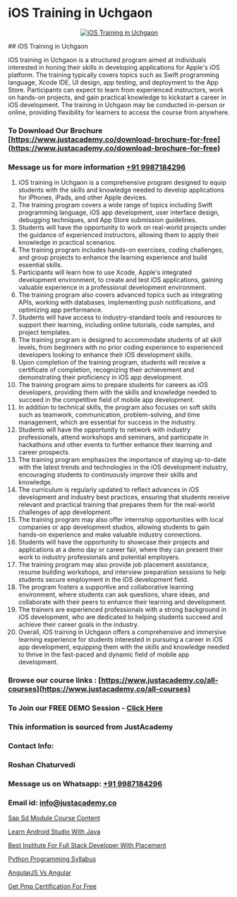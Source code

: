 # iOS Training in Uchgaon

<p align="center">
  <a href="https://justacademy.co/course-detail/ios-training">
    <img src="https://justacademy.co/storage2/course_image/1676636008_course_image.webp" alt="iOS Training in Uchgaon">
  </a>
</p>
## iOS Training in Uchgaon

iOS training in Uchgaon is a structured program aimed at individuals interested in honing their skills in developing applications for Apple's iOS platform. The training typically covers topics such as Swift programming language, Xcode IDE, UI design, app testing, and deployment to the App Store. Participants can expect to learn from experienced instructors, work on hands-on projects, and gain practical knowledge to kickstart a career in iOS development. The training in Uchgaon may be conducted in-person or online, providing flexibility for learners to access the course from anywhere.
### To Download Our Brochure [https://www.justacademy.co/download-brochure-for-free](https://www.justacademy.co/download-brochure-for-free)
### Message us for more information [+91 9987184296](https://api.whatsapp.com/send?phone=919987184296)
1) iOS training in Uchgaon is a comprehensive program designed to equip students with the skills and knowledge needed to develop applications for iPhones, iPads, and other Apple devices.
2) The training program covers a wide range of topics including Swift programming language, iOS app development, user interface design, debugging techniques, and App Store submission guidelines.
3) Students will have the opportunity to work on real-world projects under the guidance of experienced instructors, allowing them to apply their knowledge in practical scenarios.
4) The training program includes hands-on exercises, coding challenges, and group projects to enhance the learning experience and build essential skills.
5) Participants will learn how to use Xcode, Apple's integrated development environment, to create and test iOS applications, gaining valuable experience in a professional development environment.
6) The training program also covers advanced topics such as integrating APIs, working with databases, implementing push notifications, and optimizing app performance.
7) Students will have access to industry-standard tools and resources to support their learning, including online tutorials, code samples, and project templates.
8) The training program is designed to accommodate students of all skill levels, from beginners with no prior coding experience to experienced developers looking to enhance their iOS development skills.
9) Upon completion of the training program, students will receive a certificate of completion, recognizing their achievement and demonstrating their proficiency in iOS app development.
10) The training program aims to prepare students for careers as iOS developers, providing them with the skills and knowledge needed to succeed in the competitive field of mobile app development.
11) In addition to technical skills, the program also focuses on soft skills such as teamwork, communication, problem-solving, and time management, which are essential for success in the industry.
12) Students will have the opportunity to network with industry professionals, attend workshops and seminars, and participate in hackathons and other events to further enhance their learning and career prospects.
13) The training program emphasizes the importance of staying up-to-date with the latest trends and technologies in the iOS development industry, encouraging students to continuously improve their skills and knowledge.
14) The curriculum is regularly updated to reflect advances in iOS development and industry best practices, ensuring that students receive relevant and practical training that prepares them for the real-world challenges of app development.
15) The training program may also offer internship opportunities with local companies or app development studios, allowing students to gain hands-on experience and make valuable industry connections.
16) Students will have the opportunity to showcase their projects and applications at a demo day or career fair, where they can present their work to industry professionals and potential employers.
17) The training program may also provide job placement assistance, resume building workshops, and interview preparation sessions to help students secure employment in the iOS development field.
18) The program fosters a supportive and collaborative learning environment, where students can ask questions, share ideas, and collaborate with their peers to enhance their learning and development.
19) The trainers are experienced professionals with a strong background in iOS development, who are dedicated to helping students succeed and achieve their career goals in the industry.
20) Overall, iOS training in Uchgaon offers a comprehensive and immersive learning experience for students interested in pursuing a career in iOS app development, equipping them with the skills and knowledge needed to thrive in the fast-paced and dynamic field of mobile app development.

### Browse our course links : [https://www.justacademy.co/all-courses](https://www.justacademy.co/all-courses) 
### To Join our FREE DEMO Session - [Click Here](https://www.justacademy.co/register-for-course-demo)


### This information is sourced from JustAcademy
### Contact Info:
### Roshan Chaturvedi
### Message us on Whatsapp: [+91 9987184296](https://api.whatsapp.com/send?phone=919987184296)
### Email id: [info@justacademy.co](mailto:info@justacademy.co)
                
[Sap Sd Module Course Content](https://www.linkedin.com/pulse/sap-sd-module-course-content-justacademy-chandigarh-uwute?trackingId=OBLMVA7Pgw8v1kjw7Wq8KA%3D%3D&lipi=urn%3Ali%3Apage%3Ad_flagship3_company_admin%3BXEu5pmfJRhGyaD1FCv74Lw%3D%3D)

[Learn Android Studio With Java](https://www.linkedin.com/pulse/learn-android-studio-java-justacademy-pune-8nbac/)

[Best Institute For Full Stack Developer With Placement](https://medium.com/@justacademytraining/best-institute-for-full-stack-developer-with-placement-7c73a3eb5c3b)

[Python Programming Syllabus](https://medium.com/@kamblerajas684/python-programming-syllabus-5983e3024048)

[AngularJS Vs Angular](https://justacademyin.github.io/justacademy/angularjs-vs-angular)

[Get Pmp Certification For Free](https://justacademyin.github.io/justacademy/get-pmp-certification-for-free)

